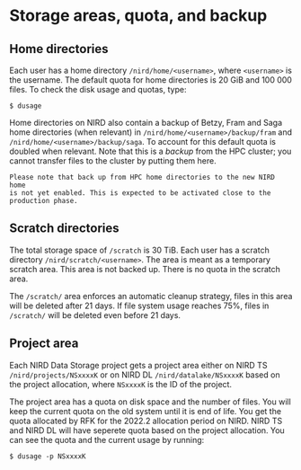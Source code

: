 # Storage areas, quota, and backup


## Home directories

Each user has a home directory `/nird/home/<username>`, where
`<username>` is the username. The default quota for home directories
is 20 GiB and 100 000 files. To check the disk usage and quotas, type:

```console
$ dusage
```

Home directories on NIRD also contain a backup of Betzy, Fram and Saga home
directories (when relevant) in `/nird/home/<username>/backup/fram` and
`/nird/home/<username>/backup/saga`.
To account for this default quota is doubled when relevant.
Note that this is a _backup_ from the HPC cluster; you cannot transfer
files to the cluster by putting them here.

```{warning}
Please note that back up from HPC home directories to the new NIRD home 
is not yet enabled. This is expected to be activated close to the production phase.
```

## Scratch directories

The total storage space of `/scratch` is 30 TiB.
Each user has a scratch directory `/nird/scratch/<username>`.
The area is meant as a temporary scratch area. This area is not backed up. 
There is no quota in the scratch area.

The `/scratch/` area enforces an automatic cleanup strategy, files in this 
area will be deleted after 21 days.
If file system usage reaches 75%, files in `/scratch/` will be deleted even 
before 21 days. 


## Project area

Each NIRD Data Storage project gets a project area either on NIRD TS `/nird/projects/NSxxxxK`
 or on NIRD DL `/nird/datalake/NSxxxxK` based on the project allocation,
 where `NSxxxxK` is the ID of the project.

The project area has a quota on disk space and the number of files.
You will keep the current quota on the old system until it is end of life.
You get the quota allocated by RFK for the 2022.2 allocation period on NIRD.
NIRD TS and NIRD DL will have seperete quota based on the project allocation.
You can see the quota and the current usage by running:

```console
$ dusage -p NSxxxxK
```


 
